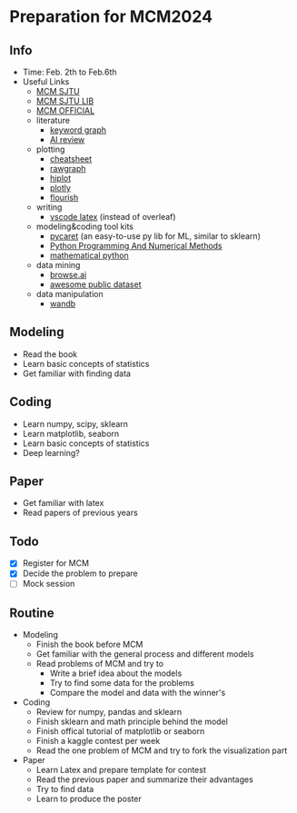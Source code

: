 # Preparation for MCM2024

## Info

- Time: Feb. 2th to Feb.6th
- Useful Links
  - [MCM SJTU](https://anl.sjtu.edu.cn/mcm/MCM2024/)
  - [MCM SJTU LIB](https://anl.sjtu.edu.cn/mcm/docs/name/使用手册)
  - [MCM OFFICIAL](https://www.comap.com)
  - literature
    - [keyword graph](https://keywords.groundedai.company/)
    - [AI review](https://txyz.ai/)
  - plotting
    - [cheatsheet](https://www.kaggle.com/discussions/getting-started/160583)
    - [rawgraph](https://github.com/rawgraphs)
    - [hiplot](https://hiplot.cn/)
    - [plotly](https://plotly.com/python/)
    - [flourish](https://help.flourish.studio/)
  - writing
    - [vscode latex](https://github.com/sanjib-sen/WebLaTex) (instead of overleaf)
  - modeling&coding tool kits
    - [pycaret](https://pycaret.org/) (an easy-to-use py lib for ML, similar to sklearn)
    - [Python Programming And Numerical Methods](https://pythonnumericalmethods.berkeley.edu/notebooks/Index.html)
    - [mathematical python](https://patrickwalls.github.io/mathematicalpython/)
  - data mining
    - [browse.ai](https://www.browse.ai/)
    - [awesome public dataset](https://github.com/awesomedata/awesome-public-datasets)
  - data manipulation
    - [wandb](https://colab.research.google.com/github/wandb/examples/blob/master/colabs/intro/Intro_to_Weights_&_Biases.ipynb)

## Modeling

- Read the book
- Learn basic concepts of statistics
- Get familiar with finding data

## Coding

- Learn numpy, scipy, sklearn
- Learn matplotlib, seaborn
- Learn basic concepts of statistics
- Deep learning?

## Paper

- Get familiar with latex
- Read papers of previous years

## Todo

- [x] Register for MCM
- [x] Decide the problem to prepare
- [ ] Mock session

## Routine

- Modeling
  - Finish the book before MCM
  - Get familiar with the general process and different models
  - Read problems of MCM and try to
    - Write a brief idea about the models
    - Try to find some data for the problems
    - Compare the model and data with the winner's
- Coding
  - Review for numpy, pandas and sklearn
  - Finish sklearn and math principle behind the model
  - Finish offical tutorial of matplotlib or seaborn
  - Finish a kaggle contest per week
  - Read the one problem of MCM and try to fork the visualization part
- Paper
  - Learn Latex and prepare template for contest
  - Read the previous paper and summarize their advantages
  - Try to find data
  - Learn to produce the poster
